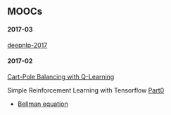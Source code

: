 ## MOOCs

#### 2017-03
[deepnlp-2017](deepnlp-2017/roadmap.md)

#### 2017-02
[Cart-Pole Balancing with Q-Learning](https://medium.com/@tuzzer/cart-pole-balancing-with-q-learning-b54c6068d947#.mok6mb4an)

Simple Reinforcement Learning with Tensorflow
[Part0](https://medium.com/emergent-future/simple-reinforcement-learning-with-tensorflow-part-0-q-learning-with-tables-and-neural-networks-d195264329d0#.obhg08jt8)
- [Bellman equation](https://en.wikipedia.org/wiki/Bellman_equation)
